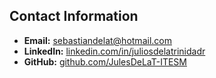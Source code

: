 ## Contact Information

- **Email:** [sebastiandelat@hotmail.com](mailto:sebastiandelat@hotmail.com)
- **LinkedIn:** [linkedin.com/in/juliosdelatrinidadr](https://linkedin.com/in/juliosdelatrinidadr)
- **GitHub:** [github.com/JulesDeLaT-ITESM](https://github.com/JulesDeLaT-ITESM)